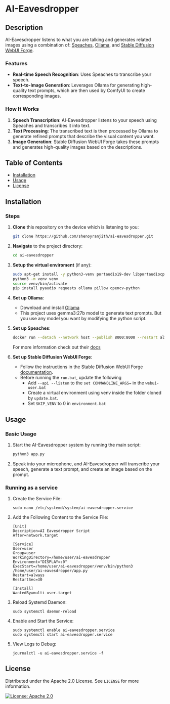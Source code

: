 # AI-Eavesdropper

## Description

AI-Eavesdropper listens to what you are talking and generates related images using a combination of: [Speaches](https://github.com/speaches-ai/speaches), [Ollama](https://ollama.com/), and [Stable Diffusion WebUI Forge](https://github.com/lllyasviel/stable-diffusion-webui-forge).

### Features

- **Real-time Speech Recognition**: Uses Speaches to transcribe your speech.
- **Text-to-Image Generation**: Leverages Ollama for generating high-quality text prompts, which are then used by ComfyUI to create corresponding images.

### How It Works

1. **Speech Transcription**: AI-Eavesdropper listens to your speech using Speaches and transcribes it into text.
2. **Text Processing**: The transcribed text is then processed by Ollama to generate refined prompts that describe the visual content you want.
3. **Image Generation**: Stable Diffusion WebUI Forge takes these prompts and generates high-quality images based on the descriptions.

## Table of Contents

- [Installation](#installation)
- [Usage](#usage)
- [License](#license)

## Installation

### Steps

1. **Clone** this repository on the device which is listening to you:
    ```bash
    git clone https://github.com/shenoyranjith/ai-eavesdropper.git
    ```

2. **Navigate** to the project directory:
    ```bash
    cd ai-eavesdropper
    ```

3. **Setup the virtual enviroment** (if any):
    ```bash
    sudo apt-get install -y python3-venv portaudio19-dev libportaudiocpp0 build-essential swig python3-dev
    python3 -m venv venv
    source venv/bin/activate
    pip install pyaudio requests ollama pillow opencv-python
    ```

4. **Set up Ollama**:
    - Download and install [Ollama](https://ollama.com/download)
    - This project uses gemma3:27b model to generate text prompts. But you use any model you want by modifying the python script.

5. **Set up Speaches**:
    ```bash
    docker run --detach --network host --publish 8000:8000 --restart always --name speaches --volume hf-hub-cache:/home/ubuntu/.cache/huggingface/hub --gpus=all ghcr.io/speaches-ai/speaches:latest-cuda
    ```
    For more information check out their [docs](https://speaches.ai/)

6. **Set up Stable Diffusion WebUI Forge**:
    - Follow the instructions in the Stable Diffusion WebUI Forge [documentation](https://github.com/lllyasviel/stable-diffusion-webui-forge?tab=readme-ov-file#installing-forge).
    - Before running the `run.bat`, update the following
      - Add `--api --listen` to the `set COMMANDLINE_ARGS=` in the `webui-user.bat`
      - Create a virtual environment using venv inside the folder cloned by `update.bat`.
      - Set `SKIP_VENV` to 0 in `environment.bat`

## Usage

### Basic Usage

1. Start the AI-Eavesdropper system by running the main script:
    ```bash
    python3 app.py
    ```

2. Speak into your microphone, and AI-Eavesdropper will transcribe your speech, generate a text prompt, and create an image based on the prompt.

### Running as a service

1. Create the Service File:
    ```
    sudo nano /etc/systemd/system/ai-eavesdropper.service
    ```

2. Add the Following Content to the Service File:
    ```
    [Unit]
    Description=AI Eavesdropper Script
    After=network.target

    [Service]
    User=user
    Group=user
    WorkingDirectory=/home/user/ai-eavesdropper
    Environment="DISPLAY=:0"
    ExecStart=/home/user/ai-eavesdropper/venv/bin/python3 /home/user/ai-eavesdropper/app.py
    Restart=always
    RestartSec=30

    [Install]
    WantedBy=multi-user.target
    ```

3. Reload Systemd Daemon:
    ```
    sudo systemctl daemon-reload
    ```

4. Enable and Start the Service:
    ```
    sudo systemctl enable ai-eavesdropper.service
    sudo systemctl start ai-eavesdropper.service
    ```

5. View Logs to Debug:
    ```
    journalctl -u ai-eavesdropper.service -f
    ```

## License

Distributed under the Apache 2.0 License. See `LICENSE` for more information.

[![License: Apache 2.0](https://img.shields.io/badge/License-Apache%202.0-blue.svg)](https://opensource.org/licenses/Apache-2.0)
